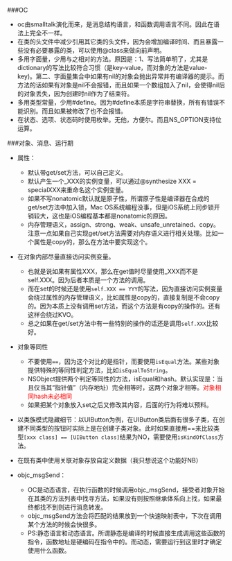 ###OC
- oc由smalltalk演化而来，是消息结构语言，和函数调用语言不同。因此在语法上完全不一样。
-  在类的头文件中减少引用其它类的头文件，因为会增加编译时间、而且暴露一些没有必要暴露的类，可以使用@class来做向前声明。
-  多用字面量，少用与之相对的方法。原因是：1、写法简单明了，尤其是dictionary的写法比较符合习惯（是key-value，而对象的方法是value-key)。第二、字面量集合中如果有nil的对象会抛出异常并有编译器的提示。而方法的话如果有对象是nil不会报错，而且如果一个数组加入了nil，会使得nil后的对象丢失，因为创建时nil作为了结束符。
-  多用类型常量，少用#define。因为#define本质是字符串替换，所有有错误不能识别。而且如果被修改了也不会报错。
-  在状态、选项、状态码时使用枚举。无他，方便尔。而且NS_OPTION支持位运算。

###对象、消息、运行期
- 属性：
  - 默认带get/set方法，可以自己定义。
  - 默认产生一个_XXX的实例变量，可以通过@synthesize XXX = specialXXX来重命名这个实例变量。
  - 如果不写nonatomic默认就是原子性，所谓原子性是编译器在合成的get/set方法中加入锁，Mac OS系统编程没事，但是iOS系统上同步锁开销较大，这也是iOS编程基本都是nonatomic的原因。
  - 内存管理语义，assign、strong、weak、unsafe_unretained、copy。注意一点如果自己实现get/set方法需要对内存语义进行相关处理。比如一个属性是copy的，那么在方法中要实现这个。
  
- 在对象内部尽量直接访问实例变量。
  - 也就是说如果有属性XXX，那么在get值时尽量使用_XXX而不是self.XXX。因为后者本质是一个方法的调用。
  - 而在set的时候还是使用`self.XXX == YYY`的写法，因为直接访问实例变量会绕过属性的内存管理语义，比如属性是copy的，直接复制是不会copy的。因为本质上没有调用set方法，而这个方法是有copy的操作的。还有这样会绕过KVO。
  - 总之如果在get/set方法中有一些特别的操作的话还是调用`self.XXX`比较好。

- 对象等同性
  - 不要使用`==`，因为这个对比的是指针，而要使用`isEqual`方法。某些对象提供特殊的等同性判定方法，比如`isEqualToString`。
  - NSObject提供两个判定等同性的方法，isEqual和hash。默认实现是：当且仅当其“指针值”（内存地址）完全相等时，这两个对象才相等。<font color=red>对象相同hash未必相同</font> 
  - 如果把某个对象放入set之后又修改其内容，后面的行为将难以预料。
 
- 以类族模式隐藏细节：以UIButton为例，在UIButton类后面有很多子类，在创建不同类型的按钮时实际上是在创建子类对象。此时如果直接用==来比较类型`[xxx class] == [UIButton class]`结果为NO，需要使用`isKindOfClass`方法。

- 在既有类中使用关联对象存放自定义数据（我只想说这个功能好NB）

- objc_msgSend：
  - OC是动态语言，在执行函数的时候调用objc_msgSend，接受者对象开始在其类的方法列表中找寻方法，如果没有则按照继承体系向上找，如果最终都找不到则进行消息转发。 
  - objc_msgSend方法会将匹配的结果放到一个快速映射表中，下次在调用某个方法的时候会快很多。
  - PS:静态语言和动态语言。所谓静态是编译的时候直接生成调用这些函数的指令，函数地址是硬编码在指令中的。而动态，需要运行到这里时才确定使用什么函数。